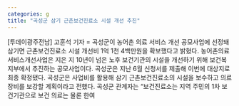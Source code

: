 ```yaml
---
categories: g
title: "곡성군 삼기 근촌보건진료소 시설 개선 추진"
---
```

[투데이광주전남] 고훈석 기자 = 곡성군이 농어촌 의료 서비스 개선 공모사업에 선정돼 삼기면 근촌보건진료소 시설 개선비 1억 1천 4백만원을 확보했다고 밝혔다. 농어촌의료서비스개선사업은 지은 지 10년이 넘은 노후 보건기관의 시설을 개선하기 위해 보건복지부에서 추진하는 공모사업이다. 곡성군은 지난 6월 신청서를 제출해 이번에 대상지로 최종 확정됐다. 곡성군은 사업비를 활용해 삼기 근촌보건진료소의 시설을 보수하고 의료 장비를 보강할 계획이라고 전했다. 곡성군 관계자는 “보건진료소는 지역 주민의 1차 보건기관으로 보건 의료는 물론 한여
